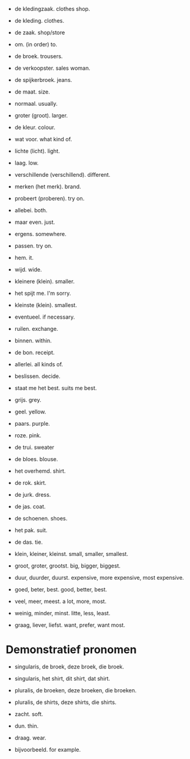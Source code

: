 - de kledingzaak. clothes shop.
- de kleding. clothes.
- de zaak. shop/store
- om. (in order) to.
- de broek. trousers.
- de verkoopster. sales woman.
- de spijkerbroek. jeans.
- de maat. size.
- normaal. usually.
- groter (groot). larger.
- de kleur. colour.
- wat voor. what kind of.
- lichte (licht). light.
- laag. low.
- verschillende (verschillend). different.
- merken (het merk). brand.
- probeert (proberen). try on.
- allebei. both.
- maar even. just.
- ergens. somewhere.
- passen. try on.
- hem. it.
- wijd. wide.
- kleinere (klein). smaller.
- het spijt me. I'm sorry.
- kleinste (klein). smallest.
- eventueel. if necessary.
- ruilen. exchange.
- binnen. within.
- de bon. receipt.
- allerlei. all kinds of.
- beslissen. decide.
- staat me het best. suits me best.
- grijs. grey.
- geel. yellow.
- paars. purple.
- roze. pink.
- de trui. sweater
- de bloes. blouse.
- het overhemd. shirt.
- de rok. skirt.
- de jurk. dress.
- de jas. coat.
- de schoenen. shoes.
- het pak. suit.
- de das. tie.

- klein, kleiner, kleinst. small, smaller, smallest.
- groot, groter, grootst. big, bigger, biggest.
- duur, duurder, duurst. expensive, more expensive, most expensive.
- goed, beter, best. good, better, best.
- veel, meer, meest. a lot, more, most.
- weinig, minder, minst. litte, less, least.
- graag, liever, liefst. want, prefer, want most.

# Demonstratief pronomen
- singularis, de broek, deze broek, die broek.
- singularis, het shirt, dit shirt, dat shirt.
- pluralis, de broeken, deze broeken, die broeken.
- pluralis, de shirts, deze shirts, die shirts.


- zacht. soft.
- dun. thin.
- draag. wear.
- bijvoorbeeld. for example.
